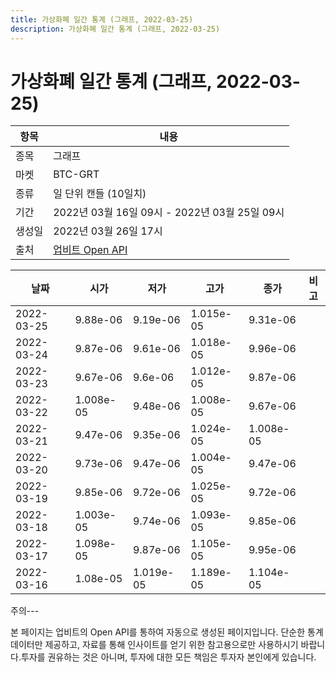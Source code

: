 ```yaml
---
title: 가상화폐 일간 통계 (그래프, 2022-03-25)
description: 가상화폐 일간 통계 (그래프, 2022-03-25)
---
```


가상화폐 일간 통계 (그래프, 2022-03-25)
===

|항목|내용|
|--|--|
|종목|그래프|
|마켓|BTC-GRT|
|종류|일 단위 캔들 (10일치)|
|기간|2022년 03월 16일 09시 - 2022년 03월 25일 09시|
|생성일|2022년 03월 26일 17시|
|출처|[업비트 Open API](https://docs.upbit.com)|


|날짜|시가|저가|고가|종가|비고|
|--|--|--|--|--|--|
|2022-03-25|9.88e-06|9.19e-06|1.015e-05|9.31e-06|    |
|2022-03-24|9.87e-06|9.61e-06|1.018e-05|9.96e-06|    |
|2022-03-23|9.67e-06|9.6e-06|1.012e-05|9.87e-06|    |
|2022-03-22|1.008e-05|9.48e-06|1.008e-05|9.67e-06|    |
|2022-03-21|9.47e-06|9.35e-06|1.024e-05|1.008e-05|    |
|2022-03-20|9.73e-06|9.47e-06|1.004e-05|9.47e-06|    |
|2022-03-19|9.85e-06|9.72e-06|1.025e-05|9.72e-06|    |
|2022-03-18|1.003e-05|9.74e-06|1.093e-05|9.85e-06|    |
|2022-03-17|1.098e-05|9.87e-06|1.105e-05|9.95e-06|    |
|2022-03-16|1.08e-05|1.019e-05|1.189e-05|1.104e-05|    |


주의---

본 페이지는 업비트의 Open API를 통하여 자동으로 생성된 페이지입니다. 단순한 통계 데이터만 제공하고, 자료를 통해 인사이트를 얻기 위한 참고용으로만 사용하시기 바랍니다.투자를 권유하는 것은 아니며, 투자에 대한 모든 책임은 투자자 본인에게 있습니다.